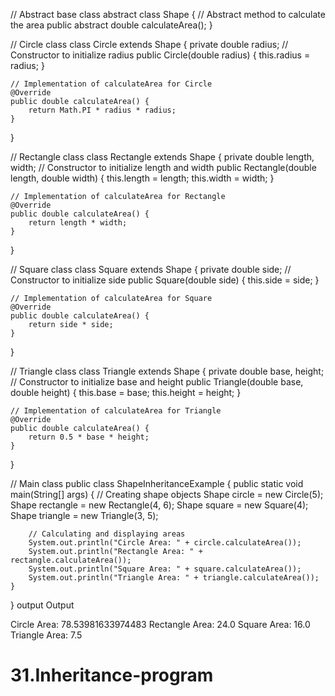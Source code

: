 // Abstract base class
abstract class Shape {
    // Abstract method to calculate the area
    public abstract double calculateArea();
}

// Circle class
class Circle extends Shape {
    private double radius;
    // Constructor to initialize radius
    public Circle(double radius) {
        this.radius = radius;
    }

    // Implementation of calculateArea for Circle
    @Override
    public double calculateArea() {
        return Math.PI * radius * radius;
    }
}

// Rectangle class
class Rectangle extends Shape {
    private double length, width;
    // Constructor to initialize length and width
    public Rectangle(double length, double width) {
        this.length = length;
        this.width = width;
    }

    // Implementation of calculateArea for Rectangle
    @Override
    public double calculateArea() {
        return length * width;
    }
}

// Square class
class Square extends Shape {
    private double side;
    // Constructor to initialize side
    public Square(double side) {
        this.side = side;
    }

    // Implementation of calculateArea for Square
    @Override
    public double calculateArea() {
        return side * side;
    }
}

// Triangle class
class Triangle extends Shape {
    private double base, height;
    // Constructor to initialize base and height
    public Triangle(double base, double height) {
        this.base = base;
        this.height = height;
    }

    // Implementation of calculateArea for Triangle
    @Override
    public double calculateArea() {
        return 0.5 * base * height;
    }
}

// Main class
public class ShapeInheritanceExample {
    public static void main(String[] args) {
        // Creating shape objects
        Shape circle = new Circle(5);
        Shape rectangle = new Rectangle(4, 6);
        Shape square = new Square(4);
        Shape triangle = new Triangle(3, 5);

        // Calculating and displaying areas
        System.out.println("Circle Area: " + circle.calculateArea());
        System.out.println("Rectangle Area: " + rectangle.calculateArea());
        System.out.println("Square Area: " + square.calculateArea());
        System.out.println("Triangle Area: " + triangle.calculateArea());
    }
}
output
Output

Circle Area: 78.53981633974483
Rectangle Area: 24.0
Square Area: 16.0
Triangle Area: 7.5
# 31.Inheritance-program
